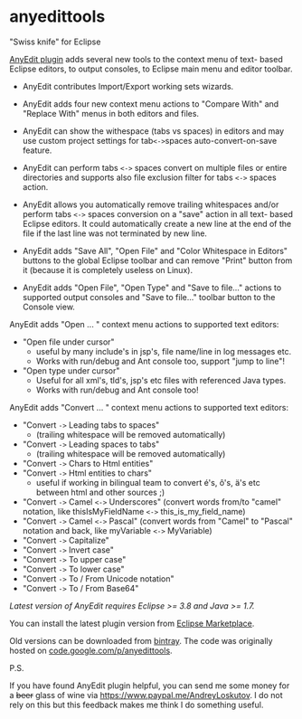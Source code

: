 # anyedittools
"Swiss knife" for Eclipse

[AnyEdit plugin](http://andrei.gmxhome.de/anyedit/) adds several new tools to the context menu of text- based Eclipse editors, to output consoles, to Eclipse main menu and editor toolbar. 

* AnyEdit contributes Import/Export working sets wizards.

* AnyEdit adds four new context menu actions to "Compare With" and "Replace With" menus in both editors and files.

* AnyEdit can show the withespace (tabs vs spaces) in editors and may use custom project settings for tab`<->`spaces auto-convert-on-save feature.
* AnyEdit can perform tabs `<->` spaces convert on multiple files or entire directories and supports also file exclusion filter for tabs `<->` spaces action.
* AnyEdit allows you automatically remove trailing whitespaces and/or perform tabs `<->` spaces conversion on a "save" action in all text- based Eclipse editors. It could automatically create a new line at the end of the file if the last line was not terminated by new line.
* AnyEdit adds "Save All", "Open File" and "Color Whitespace in Editors" buttons to the global Eclipse toolbar and can remove "Print" button from it (because it is completely useless on Linux).
* AnyEdit adds "Open File", "Open Type" and "Save to file..." actions to supported output consoles and "Save to file..." toolbar button to the Console view.

AnyEdit adds "Open ... " context menu actions to supported text editors:
* "Open file under cursor"
  - useful by many include's in jsp's, file name/line in log messages etc. 
  - Works with run/debug and Ant console too, support "jump to line"!
* "Open type under cursor"
  - Useful for all xml's, tld's, jsp's etc files with referenced Java types. 
  - Works with run/debug and Ant console too!

AnyEdit adds "Convert ... " context menu actions to supported text editors:
* "Convert `->` Leading tabs to spaces"
  - (trailing whitespace will be removed automatically)
* "Convert `->` Leading spaces to tabs" 
  - (trailing whitespace will be removed automatically)
* "Convert `->` Chars to Html entities"
* "Convert `->` Html entities to chars"
  - useful if working in bilingual team to convert é's, ô's, ä's etc between html and other sources ;)
* "Convert `->` Camel `<->` Underscores" (convert words from/to "camel" notation, like thisIsMyFieldName `<->` this\_is\_my\_field\_name)
* "Convert `->` Camel `<->` Pascal" (convert words from "Camel" to "Pascal" notation and back, like
myVariable `<->` MyVariable)
* "Convert `->` Capitalize"
* "Convert `->` Invert case"
* "Convert `->` To upper case"
* "Convert `->` To lower case"
* "Convert `->` To / From Unicode notation"
* "Convert `->` To / From Base64"

*Latest version of AnyEdit requires Eclipse >= 3.8 and Java >= 1.7.*

You can install the latest plugin version from [Eclipse Marketplace](https://marketplace.eclipse.org/content/anyedit-tools).

Old versions can be downloaded from [bintray](https://bintray.com/iloveeclipse/plugins/AnyEdit/view/files).
The code was originally hosted on [code.google.com/p/anyedittools](http://code.google.com/p/anyedittools).

P.S.

If you have found AnyEdit plugin helpful, you can send me some money for a ~~beer~~ glass of wine via https://www.paypal.me/AndreyLoskutov. I do not rely on this but this feedback makes me think I do something useful.
